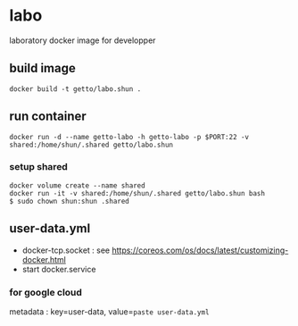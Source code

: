 # labo

laboratory docker image for developper


## build image

```
docker build -t getto/labo.shun .
```


## run container

```
docker run -d --name getto-labo -h getto-labo -p $PORT:22 -v shared:/home/shun/.shared getto/labo.shun
```

### setup shared

```
docker volume create --name shared
docker run -it -v shared:/home/shun/.shared getto/labo.shun bash
$ sudo chown shun:shun .shared
```


## user-data.yml

* docker-tcp.socket : see https://coreos.com/os/docs/latest/customizing-docker.html
* start docker.service

### for google cloud

metadata : key=user-data, value=`paste user-data.yml`
